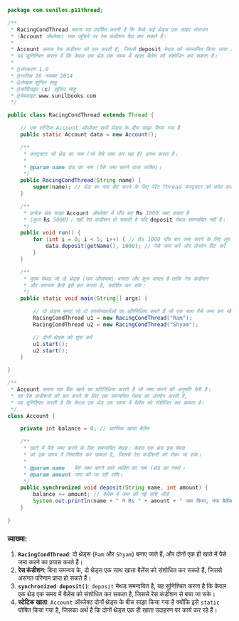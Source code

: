 
```java
package com.sunilos.p11thread;

/**
 * RacingCondThread क्लास यह प्रदर्शित करती है कि कैसे कई थ्रेड्स एक साझा संसाधन 
 * (Account ऑब्जेक्ट) तक पहुँचने पर रेस कंडीशन पैदा कर सकते हैं।
 * 
 * Account क्लास रेस कंडीशन को हल करती है, जिससे deposit मेथड को समन्वयित किया जाता है, 
 * यह सुनिश्चित करता है कि केवल एक थ्रेड एक समय में खाता बैलेंस को संशोधित कर सकता है।
 * 
 * @संस्करण 1.0
 * @तारीख 16 नवम्बर 2014
 * @लेखक सुनिल साहू
 * @कॉपीराइट (c) सुनिल साहू
 * @वेबसाइट www.sunilbooks.com
 */

public class RacingCondThread extends Thread {

    // एक स्टेटिक Account ऑब्जेक्ट सभी थ्रेड्स के बीच साझा किया गया है
    public static Account data = new Account();

    /**
     * कंस्ट्रक्टर जो थ्रेड का नाम (जो पैसे जमा कर रहा है) प्रारंभ करता है।
     * 
     * @param name थ्रेड का नाम (पैसे जमा करने वाला व्यक्ति)।
     */
    public RacingCondThread(String name) {
        super(name); // थ्रेड का नाम सेट करने के लिए पेरेंट Thread कंस्ट्रक्टर को कॉल करता है
    }

    /**
     * प्रत्येक थ्रेड साझा Account ऑब्जेक्ट में पाँच बार Rs 1000 जमा करता है 
     * (कुल Rs 5000)। यहाँ रेस कंडीशन हो सकती है यदि deposit मेथड समन्वयित नहीं है।
     */
    public void run() {
        for (int i = 0; i < 5; i++) { // Rs 1000 पाँच बार जमा करने के लिए लूप
            data.deposit(getName(), 1000); // पैसे जमा करें और लेनदेन प्रिंट करें
        }
    }

    /**
     * मुख्य मेथड जो दो थ्रेड्स (राम औरश्याम) बनाता और शुरू करता है ताकि रेस कंडीशन 
     * और समन्वय कैसे इसे हल करता है, प्रदर्शित कर सके।
     */
    public static void main(String[] args) {

        // दो थ्रेड्स बनाएं जो दो उपयोगकर्ताओं का प्रतिनिधित्व करते हैं जो एक साथ पैसे जमा कर रहे हैं
        RacingCondThread u1 = new RacingCondThread("Ram");
        RacingCondThread u2 = new RacingCondThread("Shyam");

        // दोनों थ्रेड्स को शुरू करें
        u1.start();
        u2.start();
    }

}

/**
 * Account क्लास एक बैंक खाते का प्रतिनिधित्व करती है जो जमा करने की अनुमति देती है।
 * यह रेस कंडीशनों को हल करने के लिए एक समन्वयित मेथड का उपयोग करती है, 
 * यह सुनिश्चित करती है कि केवल एक थ्रेड एक समय में बैलेंस को संशोधित कर सकता है।
 */
class Account {

    private int balance = 0; // प्रारंभिक खाता बैलेंस

    /**
     * खाते में पैसे जमा करने के लिए समन्वयित मेथड। केवल एक थ्रेड इस मेथड 
     * को एक समय में निष्पादित कर सकता है, जिससे रेस कंडीशनों को रोका जा सके।
     * 
     * @param name   पैसे जमा करने वाले व्यक्ति का नाम (थ्रेड का नाम)।
     * @param amount जमा की जा रही राशि।
     */
    public synchronized void deposit(String name, int amount) {
        balance += amount; // बैलेंस में जमा की गई राशि जोड़ें
        System.out.println(name + " ने Rs " + amount + " जमा किया, नया बैलेंस = " + balance);
    }

}
```

### व्याख्या:
1. **`RacingCondThread`**: दो थ्रेड्स (`Ram` और `Shyam`) बनाए जाते हैं, और दोनों एक ही खाते में पैसे जमा करने का प्रयास करते हैं।
2. **रेस कंडीशन**: बिना समन्वय के, दो थ्रेड्स एक साथ खाता बैलेंस को संशोधित कर सकते हैं, जिससे असंगत परिणाम प्राप्त हो सकते हैं।
3. **`synchronized deposit()`**: `deposit` मेथड समन्वयित है, यह सुनिश्चित करता है कि केवल एक थ्रेड एक समय में बैलेंस को संशोधित कर सकता है, जिससे रेस कंडीशन से बचा जा सके।
4. **स्टेटिक खाता**: `Account` ऑब्जेक्ट दोनों थ्रेड्स के बीच साझा किया गया है क्योंकि इसे `static` घोषित किया गया है, जिसका अर्थ है कि दोनों थ्रेड्स एक ही खाता उदाहरण पर कार्य कर रहे हैं।
